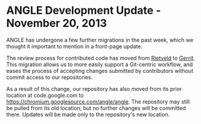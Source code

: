 # ANGLE Development Update - November 20, 2013

ANGLE has undergone a few further migrations in the past week, which we thought
it important to mention in a front-page update.

The review process for contributed code has moved from [Rietveld](https://codereview.appspot.com/)
to [Gerrit](https://chromium-review.googlesource.com). This migration allows us to more
easily support a Git-centric workflow, and eases the process of accepting
changes submitted by contributors without commit access to our repositories.

As a result of this change, our repository has also moved from its prior
location at code.google.com to https://chromium.googlesource.com/angle/angle.
The repository may still be pulled from its old location, but no further changes
will be committed there. Updates will be made only to the repository's new
location.
